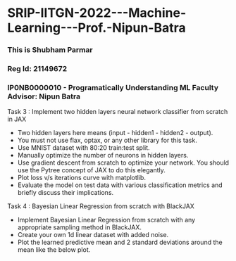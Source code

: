 # SRIP-IITGN-2022---Machine-Learning---Prof.-Nipun-Batra
### This is Shubham Parmar
### Reg Id: 21149672
### IP0NB0000010 - Programatically Understanding ML Faculty Advisor: Nipun Batra


Task 3 : Implement two hidden layers neural network classifier from scratch in JAX

* Two hidden layers here means (input - hidden1 - hidden2 - output).
* You must not use flax, optax, or any other library for this task.
* Use MNIST dataset with 80:20 train:test split.
* Manually optimize the number of neurons in hidden layers.
* Use gradient descent from scratch to optimize your network. You should use the Pytree concept of JAX to do this elegantly.
* Plot loss v/s iterations curve with matplotlib.
* Evaluate the model on test data with various classification metrics and briefly discuss their implications.


Task 4 : Bayesian Linear Regression from scratch with BlackJAX 

* Implement Bayesian Linear Regression from scratch with any appropriate sampling method in BlackJAX.
* Create your own 1d linear dataset with added noise.
* Plot the learned predictive mean and 2 standard deviations around the mean like the below plot.

